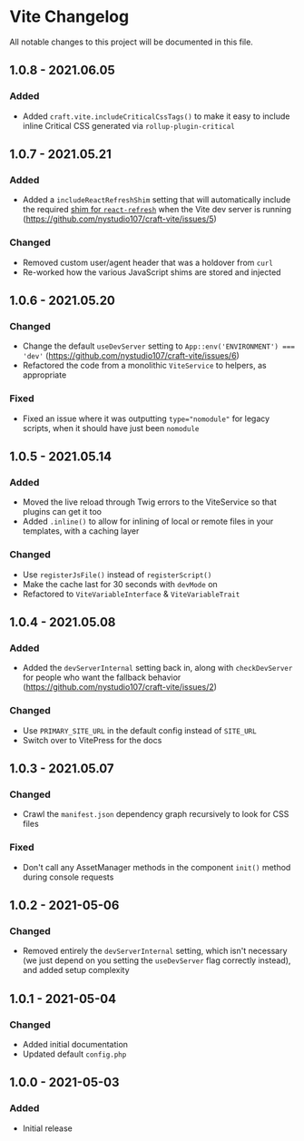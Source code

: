 # Vite Changelog

All notable changes to this project will be documented in this file.

## 1.0.8 - 2021.06.05
### Added
* Added `craft.vite.includeCriticalCssTags()` to make it easy to include inline Critical CSS generated via `rollup-plugin-critical` 

## 1.0.7 - 2021.05.21
### Added
* Added a `includeReactRefreshShim` setting that will automatically include the required [shim for `react-refresh`](https://vitejs.dev/guide/backend-integration.html#backend-integration) when the Vite dev server is running (https://github.com/nystudio107/craft-vite/issues/5)

### Changed
* Removed custom user/agent header that was a holdover from `curl`
* Re-worked how the various JavaScript shims are stored and injected

## 1.0.6 - 2021.05.20
### Changed
* Change the default `useDevServer` setting to `App::env('ENVIRONMENT') === 'dev'` (https://github.com/nystudio107/craft-vite/issues/6)
* Refactored the code from a monolithic `ViteService` to helpers, as appropriate

### Fixed
* Fixed an issue where it was outputting `type="nomodule"` for legacy scripts, when it should have just been `nomodule`

## 1.0.5 - 2021.05.14
### Added
* Moved the live reload through Twig errors to the ViteService so that plugins can get it too
* Added `.inline()` to allow for inlining of local or remote files in your templates, with a caching layer

### Changed
* Use `registerJsFile()` instead of `registerScript()`
* Make the cache last for 30 seconds with `devMode` on
* Refactored to `ViteVariableInterface` & `ViteVariableTrait`

## 1.0.4 - 2021.05.08
### Added
* Added the `devServerInternal` setting back in, along with `checkDevServer` for people who want the fallback behavior (https://github.com/nystudio107/craft-vite/issues/2)

### Changed
* Use `PRIMARY_SITE_URL` in the default config instead of `SITE_URL`
* Switch over to VitePress for the docs

## 1.0.3 - 2021.05.07
### Changed
* Crawl the `manifest.json` dependency graph recursively to look for CSS files

### Fixed
* Don't call any AssetManager methods in the component `init()` method during console requests

## 1.0.2 - 2021-05-06
### Changed
* Removed entirely the `devServerInternal` setting, which isn't necessary (we just depend on you setting the `useDevServer` flag correctly instead), and added setup complexity

## 1.0.1 - 2021-05-04
### Changed
* Added initial documentation
* Updated default `config.php`

## 1.0.0 - 2021-05-03
### Added
* Initial release

